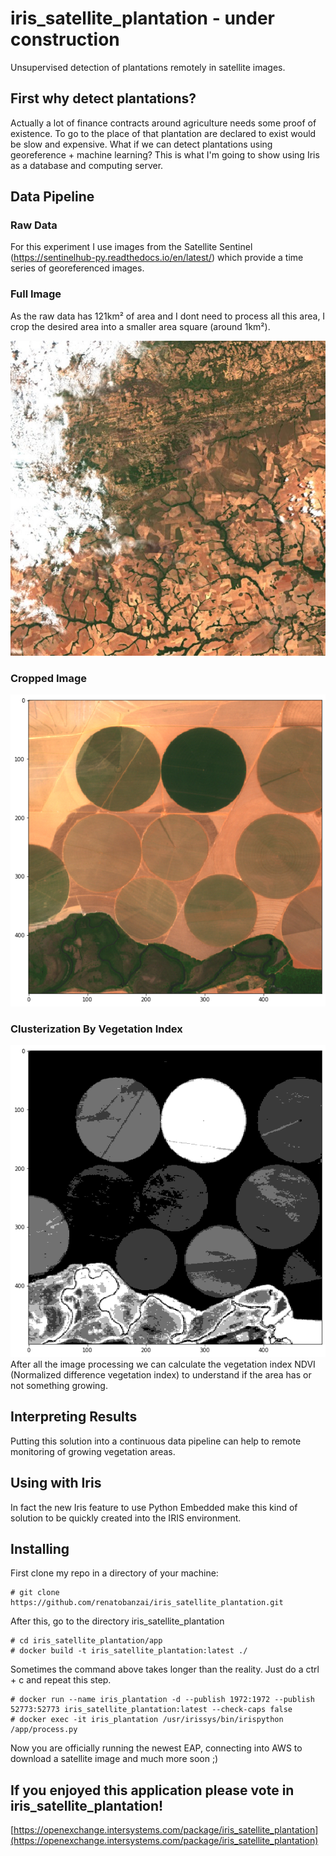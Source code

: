 # iris_satellite_plantation - under construction
Unsupervised detection of plantations remotely in satellite images.

## First why detect plantations?
Actually a lot of finance contracts around agriculture needs some proof of existence. To go to the place 
of that plantation are declared to exist would be slow and expensive. What if we can detect plantations using 
georeference + machine learning? This is what I'm going to show using Iris as a database and computing server.

## Data Pipeline
### Raw Data
For this experiment I use images from the Satellite Sentinel (https://sentinelhub-py.readthedocs.io/en/latest/)
which provide a time series of georeferenced images.

### Full Image
As the raw data has 121km² of area and I dont need to process all this area, I crop the desired area into a smaller 
area square (around 1km²).

![picture](https://github.com/renatobanzai/iris_satellite_plantation/blob/main/docs/img/img_raw.jpg?raw=true)

### Cropped Image

![picture](https://github.com/renatobanzai/iris_satellite_plantation/blob/main/docs/img/img_tci.png?raw=true)

### Clusterization By Vegetation Index
![picture](https://github.com/renatobanzai/iris_satellite_plantation/blob/main/docs/img/result.png?raw=true)
After all the image processing we can calculate the vegetation index NDVI (Normalized difference vegetation index) to 
understand if the area has or not something growing.

## Interpreting Results
Putting this solution into a continuous data pipeline can help to remote monitoring of growing vegetation areas. 

## Using with Iris
In fact the new Iris feature to use Python Embedded make this kind of solution to be quickly created into
the IRIS environment.

## Installing
First clone my repo in a directory of your machine:

```
# git clone https://github.com/renatobanzai/iris_satellite_plantation.git
```
After this, go to the directory iris_satellite_plantation
```
# cd iris_satellite_plantation/app
# docker build -t iris_satellite_plantation:latest ./
```
Sometimes the command above takes longer than the reality. Just do a ctrl + c and repeat this step.
```
# docker run --name iris_plantation -d --publish 1972:1972 --publish 52773:52773 iris_satellite_plantation:latest --check-caps false
# docker exec -it iris_plantation /usr/irissys/bin/irispython /app/process.py
```
Now you are officially running the newest EAP, connecting into AWS to download a satellite image and much more soon ;) 

## If you enjoyed this application please vote in iris_satellite_plantation!
[https://openexchange.intersystems.com/package/iris_satellite_plantation](https://openexchange.intersystems.com/package/iris_satellite_plantation)
